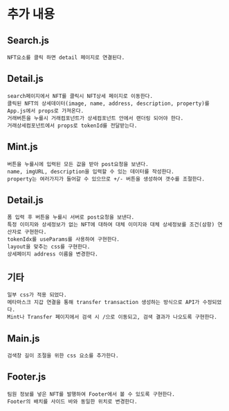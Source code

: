 # 추가 내용
## Search.js
    NFT요소를 클릭 하면 detail 페이지로 연결된다.
    
## Detail.js
    search페이지에서 NFT를 클릭시 NFT상세 페이지로 이동한다.
    클릭된 NFT의 상세데이터(image, name, address, description, property)를 App.js에서 props로 가져온다.
    거래버튼을 누를시 거래컴포넌트가 상세컴포넌트 안에서 랜더링 되어야 한다.
    거래상세컴포넌트에서 props로 tokenId를 전달받는다.

## Mint.js
    버튼을 누를시에 입력된 모든 값을 받아 post요청을 보낸다.
    name, imgURL, description을 입력할 수 있는 데이터를 작성한다.
    property는 여러가지가 들어갈 수 있으므로 +/- 버튼을 생성하여 갯수를 조절한다.

## Detail.js
    폼 입력 후 버튼을 누를시 서버로 post요청을 보낸다.
    특정 이미지와 상세정보가 없는 NFT에 대하여 대체 이미지와 대체 상세정보를 조건(삼항) 연산자로 구현한다.
    tokenIdx를 useParams를 사용하여 구현한다. 
    layout을 맞추는 css를 구현한다. 
    상세페이지 address 이름을 변경한다.

## 기타
    일부 css가 적용 되었다.
    메타마스크 지갑 연결을 통해 transfer transaction 생성하는 방식으로 API가 수정되었다.
    Mint나 Transfer 페이지에서 검색 시 /으로 이동되고, 검색 결과가 나오도록 구현한다.

## Main.js
    검색창 길이 조절을 위한 css 요소를 추가한다.

## Footer.js
    팀원 정보를 넣은 NFT를 발행하여 Footer에서 볼 수 있도록 구현한다.
    Footer의 배치를 사이드 바와 동일한 위치로 변경한다.



